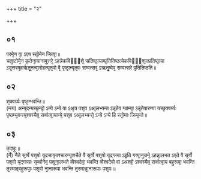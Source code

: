 +++
title = "२"

+++
## ०१
परमे᳘ण वा᳘ ऽएष स्तो᳘मेन जित्वा᳘॥  
चतुष्टोमे᳘न कृतेना᳘यानामु᳘त्तरे᳘ ऽहन्नेकविᳫँ᳭शे᳘ प्प्रतिष्ठा᳘याम्प्र᳘तितिष्ठत्येकविᳫँ᳭शा᳘त्प्रतिष्ठा᳘या ऽउ᳘त्तरम᳘हर्ऋतू᳘नन्वा᳘रोहत्यृत᳘वो वै᳘ पृष्ठा᳘न्यृत᳘वः सम्वत्सर᳘ ऽऋतु᳘ष्वेव᳘ सम्वत्सरे प्र᳘तितिष्ठति॥  
## ०२
श᳘क्वर्य्यः पृष्ठ᳘म्भवन्ति॥  
(न्त्य) अन्य᳘दन्यच्छ᳘न्दो᳘ ऽन्ये ऽन्ये वा ऽअ᳘त्र पश᳘व ऽआ᳘लभ्यन्त ऽउ᳘तेव ग्ग्राम्या᳘ ऽउ᳘तेवारण्या यच्छ᳘क्वर्य्यः पृष्ठम्भ᳘वन्त्य᳘श्वस्यैव᳘ सर्व्वत्वा᳘यान्ये᳘ पश᳘व ऽआ᳘लभ्यन्ते᳘ ऽन्ये ऽन्ये हि स्तो᳘माः क्रिय᳘न्ते॥  
## ०३
त᳘दाहुः॥  
(र्नै) नैते स᳘र्व्वे पश᳘वो य᳘दजाव᳘यश्चारण्या᳘श्चैते वै स᳘र्व्वे पश᳘वो य᳘द्गव्या ऽइ᳘ति गव्या᳘नुत्तमे᳘ ऽहन्ना᳘लभत ऽएते वै स᳘र्व्वे पश᳘वो य᳘द्गव्याः स᳘र्व्वानेव᳘ पशूना᳘लभते व्वैश्वदेवा᳘ भवन्ति व्वैश्वदेवो वा ऽअश्वो᳘ ऽश्वस्यैव᳘ सर्व्वत्वा᳘य बहुरूपा᳘ भवन्ति त᳘स्माद्बहुरूपाः᳘ पश᳘वो ना᳘नारूपा भवन्ति त᳘स्मान्ना᳘नारूपाः पश᳘वः॥  
